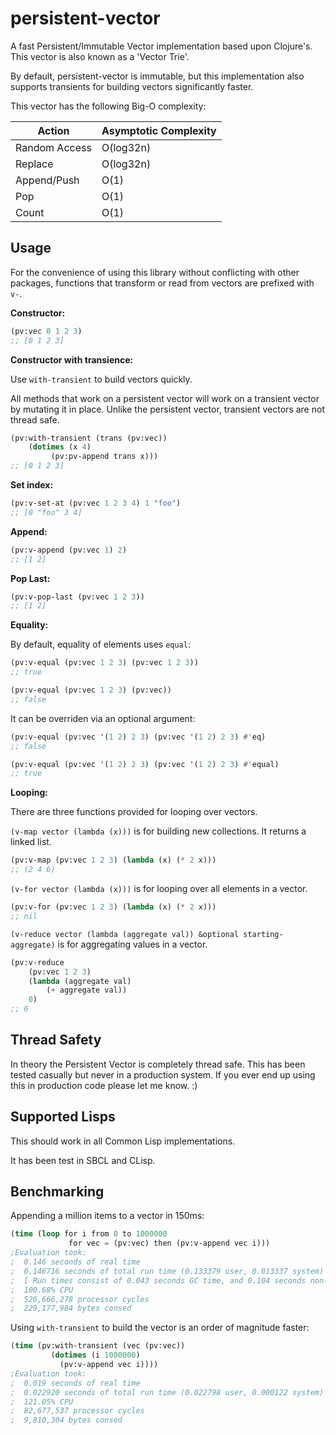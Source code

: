 # persistent-vector

A fast Persistent/Immutable Vector implementation based upon Clojure's. This vector is also known as a 'Vector Trie'.

By default, persistent-vector is immutable, but this implementation also supports transients for building vectors significantly faster.

This vector has the following Big-O complexity:

| Action | Asymptotic Complexity |
| -------- | ----------------------- |
| Random Access | O(log32n) |
| Replace | O(log32n) |
| Append/Push | O(1) |
| Pop | O(1) |
| Count | O(1) |

## Usage

For the convenience of using this library without conflicting with other packages, functions that transform or read from vectors are prefixed with `v-`.

**Constructor:**

```lisp
(pv:vec 0 1 2 3)
;; [0 1 2 3]
```

**Constructor with transience:**

Use `with-transient` to build vectors quickly.

All methods that work on a persistent vector will work on a transient vector by mutating it in place. Unlike the persistent vector, transient vectors are not thread safe.

```lisp
(pv:with-transient (trans (pv:vec))
    (dotimes (x 4)
         (pv:pv-append trans x)))
;; [0 1 2 3]
```

**Set index:**

```lisp
(pv:v-set-at (pv:vec 1 2 3 4) 1 "foo")
;; [0 "foo" 3 4]
```
**Append:**

```lisp
(pv:v-append (pv:vec 1) 2)
;; [1 2]
```

**Pop Last:**

```lisp
(pv:v-pop-last (pv:vec 1 2 3))
;; [1 2]
```

**Equality:**

By default, equality of elements uses `equal`:

```lisp
(pv:v-equal (pv:vec 1 2 3) (pv:vec 1 2 3))
;; true

(pv:v-equal (pv:vec 1 2 3) (pv:vec))
;; false
```

It can be overriden via an optional argument:

```lisp
(pv:v-equal (pv:vec '(1 2) 2 3) (pv:vec '(1 2) 2 3) #'eq)
;; false

(pv:v-equal (pv:vec '(1 2) 2 3) (pv:vec '(1 2) 2 3) #'equal)
;; true 
```

**Looping:**

There are three functions provided for looping over vectors.

`(v-map vector (lambda (x)))` is for building new collections. It returns a linked list.

```lisp
(pv:v-map (pv:vec 1 2 3) (lambda (x) (* 2 x)))
;; (2 4 6)
```

`(v-for vector (lambda (x)))` is for looping over all elements in a vector.

```lisp
(pv:v-for (pv:vec 1 2 3) (lambda (x) (* 2 x)))
;; nil
```

`(v-reduce vector (lambda (aggregate val)) &optional starting-aggregate)` is for aggregating values in a vector.

```lisp
(pv:v-reduce 
    (pv:vec 1 2 3) 
    (lambda (aggregate val) 
        (+ aggregate val)) 
    0)
;; 6
```

## Thread Safety

In theory the Persistent Vector is completely thread safe. This has been tested casually but never in a production system. If you ever end up using this in production code please let me know. :)

## Supported Lisps

This should work in all Common Lisp implementations.

It has been test in SBCL and CLisp.

## Benchmarking

Appending a million items to a vector in 150ms:

```lisp
(time (loop for i from 0 to 1000000
             for vec = (pv:vec) then (pv:v-append vec i)))
;Evaluation took:
;  0.146 seconds of real time
;  0.146716 seconds of total run time (0.133379 user, 0.013337 system)
;  [ Run times consist of 0.043 seconds GC time, and 0.104 seconds non-GC time. ]
;  100.68% CPU
;  526,666,278 processor cycles
;  229,177,984 bytes consed

```

Using `with-transient` to build the vector is an order of magnitude faster:

```lisp
(time (pv:with-transient (vec (pv:vec))
         (dotimes (i 1000000)
           (pv:v-append vec i))))
;Evaluation took:
;  0.019 seconds of real time
;  0.022920 seconds of total run time (0.022798 user, 0.000122 system)
;  121.05% CPU
;  82,677,537 processor cycles
;  9,810,304 bytes consed
```

